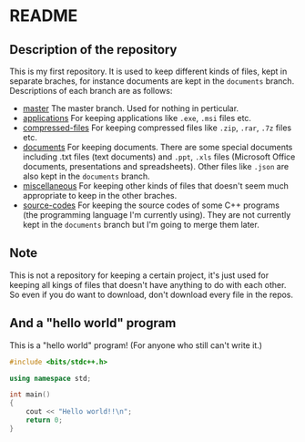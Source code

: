 # README
## Description of the repository
This is my first repository. It is used to keep different kinds of files, kept in separate braches, for instance documents are kept in the `documents` branch. Descriptions of each branch are as follows:
* [master](https://github.com/medoric/repos/tree/master)
The master branch. Used for nothing in perticular.
* [applications](https://github.com/medoric/repos/tree/applications)
For keeping applications like `.exe`, `.msi` files etc.
* [compressed-files](https://github.com/medoric/repos/tree/compressed-files)
For keeping compressed files like `.zip`, `.rar`, `.7z` files etc.
* [documents](https://github.com/medoric/repos/tree/documents)
For keeping documents. There are some special documents including .txt files (text documents) and `.ppt`, `.xls` files (Microsoft Office documents, presentations and spreadsheets). Other files like `.json` are also kept in the `documents` branch.
* [miscellaneous](https://github.com/medoric/repos/tree/miscellaneous)
For keeping other kinds of files that doesn't seem much appropriate to keep in the other braches.
* [source-codes](https://github.com/medoric/repos/tree/source-codes)
For keeping the source codes of some C++ programs (the programming language I'm currently using). They are not currently kept in the `documents` branch but I'm going to merge them later.

## Note
This is not a repository for keeping a certain project, it's just used for keeping all kings of files that doesn't have anything to do with each other. So even if you do want to download, don't download every file in the repos.

## And a "hello world" program
This is a "hello world" program! (For anyone who still can't write it.)
```cpp
#include <bits/stdc++.h>

using namespace std;

int main()
{
    cout << "Hello world!!\n";
    return 0;
}
```
